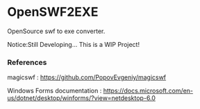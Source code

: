 # OpenSWF2EXE
OpenSource swf to exe converter.

Notice:Still Developing... This is a WIP Project!

### References

magicswf : https://github.com/PopovEvgeniy/magicswf

Windows Forms documentation : https://docs.microsoft.com/en-us/dotnet/desktop/winforms/?view=netdesktop-6.0
